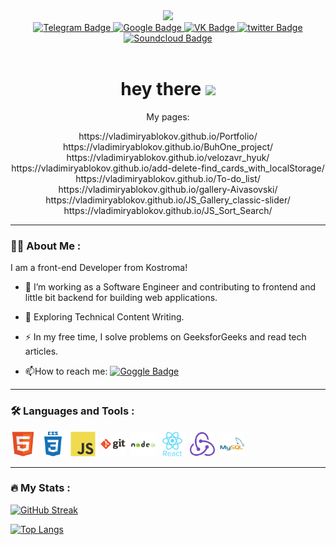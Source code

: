 <div id="header" align="center">
  <img src="https://media.giphy.com/media/jdPMeyv9rn0hZHh8n9/giphy.gif" width="100"/>
</div>

<div id="badges" align="center">
  <a href="https://t.me/Apple_Bobby">
    <img src="https://img.shields.io/badge/telegram-blue?style=for-the-badge&logo=telegram&logoColor=white" alt="Telegram Badge"/>
  </a>
  <a href="mailto:yablokovwork@gmail.com">
    <img src="https://img.shields.io/badge/google-blue?style=for-the-badge&logo=google&logoColor=white" alt="Google Badge"/>
  </a>
  <a href="https://vk.com/mocarello" target="_blank">
    <img src="https://img.shields.io/badge/vk-blue?style=for-the-badge&logo=vk&logoColor=white" alt="VK Badge"/>
  </a>
  <a href="https://twitter.com/Apple_Bobby">
    <img src="https://img.shields.io/badge/twitter-blue?style=for-the-badge&logo=twitter&logoColor=white" alt="twitter Badge"/>
  </a>
  <a href="https://soundcloud.com/bobbybl0ck">
    <img src="https://img.shields.io/badge/soundcloud-blue?style=for-the-badge&logo=soundcloud&logoColor=white" alt="Soundcloud Badge"/>
  </a>
</div>
<img src="https://komarev.com/ghpvc/VladimirYablokov=your-github-VladimirYablokov&style=flat-square&color=blue" alt=""/>
<h1 align="center">
  hey there
  <img src="https://media.giphy.com/media/hvRJCLFzcasrR4ia7z/giphy.gif" width="30px"/>
</h1>
<div align="center">
  <p>My pages:</p>
  https://vladimiryablokov.github.io/Portfolio/
  https://vladimiryablokov.github.io/BuhOne_project/
  https://vladimiryablokov.github.io/velozavr_hyuk/
  https://vladimiryablokov.github.io/add-delete-find_cards_with_localStorage/
  https://vladimiryablokov.github.io/To-do_list/
  https://vladimiryablokov.github.io/gallery-Aivasovski/
  https://vladimiryablokov.github.io/JS_Gallery_classic-slider/
  https://vladimiryablokov.github.io/JS_Sort_Search/
</div>

---

### :man_technologist: About Me :
I am a front-end Developer from Kostroma!
- :telescope: I’m working as a Software Engineer and contributing to frontend and little bit backend for building web applications.

- :seedling: Exploring Technical Content Writing.

- :zap: In my free time, I solve problems on GeeksforGeeks and read tech articles.

- :mailbox:How to reach me: [![Goggle Badge](https://img.shields.io/badge/google-blue?style=for-the-badge&logo=google&logoColor=white)](mailto:yablokovwork@gmail.com)

---

### :hammer_and_wrench: Languages and Tools :

<div>
  <img src="https://github.com/devicons/devicon/blob/master/icons/html5/html5-original.svg" title="HTML5" alt="HTML" width="40" height="40"/>&nbsp;
  <img src="https://github.com/devicons/devicon/blob/master/icons/css3/css3-plain-wordmark.svg"  title="CSS3" alt="CSS" width="40" height="40"/>&nbsp;
  <img src="https://github.com/devicons/devicon/blob/master/icons/javascript/javascript-original.svg" title="JavaScript" alt="JavaScript" width="40" height="40"/>&nbsp;
  <img src="https://github.com/devicons/devicon/blob/master/icons/git/git-original-wordmark.svg" title="Git" **alt="Git" width="40" height="40"/>&nbsp;
  <img src="https://github.com/devicons/devicon/blob/master/icons/nodejs/nodejs-original-wordmark.svg" title="NodeJS" alt="NodeJS" width="40" height="40"/>&nbsp;
  <img src="https://github.com/devicons/devicon/blob/master/icons/react/react-original-wordmark.svg" title="React" alt="React" width="40"/>&nbsp;
  <img src="https://github.com/devicons/devicon/blob/master/icons/redux/redux-original.svg" title="Redux" alt="Redux " width="40" height="40"/>&nbsp;  
  <img src="https://github.com/devicons/devicon/blob/master/icons/mysql/mysql-original-wordmark.svg" title="MySQL"  alt="MySQL" width="40" height="40"/>&nbsp;
</div>

---

### :fire: My Stats :

[![GitHub Streak](http://github-readme-streak-stats.herokuapp.com?user=VladimirYablokov&theme=dark&hide_border=true&date_format=j%20M%5B%20Y%5D)](https://git.io/streak-stats)

[![Top Langs](https://github-readme-stats.vercel.app/api/top-langs/?username=VladimirYablokov&layout=compact&theme=vision-friendly-dark)](https://github.com/anuraghazra/github-readme-stats)




